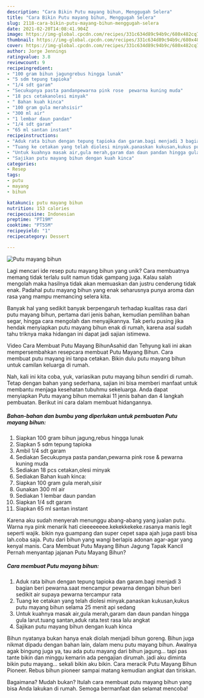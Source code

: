 ```yaml
---
description: "Cara Bikin Putu mayang bihun, Menggugah Selera"
title: "Cara Bikin Putu mayang bihun, Menggugah Selera"
slug: 2118-cara-bikin-putu-mayang-bihun-menggugah-selera
date: 2021-02-20T14:08:41.904Z
image: https://img-global.cpcdn.com/recipes/331c634d89c94b9c/680x482cq70/putu-mayang-bihun-foto-resep-utama.jpg
thumbnail: https://img-global.cpcdn.com/recipes/331c634d89c94b9c/680x482cq70/putu-mayang-bihun-foto-resep-utama.jpg
cover: https://img-global.cpcdn.com/recipes/331c634d89c94b9c/680x482cq70/putu-mayang-bihun-foto-resep-utama.jpg
author: Jorge Jennings
ratingvalue: 3.8
reviewcount: 9
recipeingredient:
- "100 gram bihun jagungrebus hingga lunak"
- "5 sdm tepung tapioka"
- "1/4 sdt garam"
- "Secukupnya pasta pandanpewarna pink rose  pewarna kuning muda"
- "18 pcs cetakanolesi minyak"
- " Bahan kuah kinca"
- "100 gram gula merahsisir"
- "300 ml air"
- "1 lembar daun pandan"
- "1/4 sdt garam"
- "65 ml santan instant"
recipeinstructions:
- "Aduk rata bihun dengan tepung tapioka dan garam.bagi menjadi 3 bagian beri pewarna.saat mencampur pewarna dengan bihun beri sedikit air supaya pewarna tercampur rata"
- "Tuang ke cetakan yang telah diolesi minyak.panaskan kukusan,kukus putu mayang bihun selama 25 menit api sedang"
- "Untuk kuahnya masak air,gula merah,garam dan daun pandan hingga gula larut.tuang santan,aduk rata.test rasa lalu angkat"
- "Sajikan putu mayang bihun dengan kuah kinca"
categories:
- Resep
tags:
- putu
- mayang
- bihun

katakunci: putu mayang bihun 
nutrition: 153 calories
recipecuisine: Indonesian
preptime: "PT19M"
cooktime: "PT55M"
recipeyield: "1"
recipecategory: Dessert

---
```



![Putu mayang bihun](https://img-global.cpcdn.com/recipes/331c634d89c94b9c/680x482cq70/putu-mayang-bihun-foto-resep-utama.jpg)

Lagi mencari ide resep putu mayang bihun yang unik? Cara membuatnya memang tidak terlalu sulit namun tidak gampang juga. Kalau salah mengolah maka hasilnya tidak akan memuaskan dan justru cenderung tidak enak. Padahal putu mayang bihun yang enak seharusnya punya aroma dan rasa yang mampu memancing selera kita.

Banyak hal yang sedikit banyak berpengaruh terhadap kualitas rasa dari putu mayang bihun, pertama dari jenis bahan, kemudian pemilihan bahan segar, hingga cara mengolah dan menyajikannya. Tak perlu pusing jika hendak menyiapkan putu mayang bihun enak di rumah, karena asal sudah tahu triknya maka hidangan ini dapat jadi sajian istimewa.

Video Cara Membuat Putu Mayang BihunAsahid dan Tehyung kali ini akan mempersembahkan resepcara membuat Putu Mayang Bihun. Cara membuat putu mayang ini tanpa cetakan. Bikin dulu putu mayang bihun untuk camilan keluarga di rumah.


Nah, kali ini kita coba, yuk, variasikan putu mayang bihun sendiri di rumah. Tetap dengan bahan yang sederhana, sajian ini bisa memberi manfaat untuk membantu menjaga kesehatan tubuhmu sekeluarga. Anda dapat menyiapkan Putu mayang bihun memakai 11 jenis bahan dan 4 langkah pembuatan. Berikut ini cara dalam membuat hidangannya.

<!--inarticleads1-->

##### Bahan-bahan dan bumbu yang diperlukan untuk pembuatan Putu mayang bihun:

1. Siapkan 100 gram bihun jagung,rebus hingga lunak
1. Siapkan 5 sdm tepung tapioka
1. Ambil 1/4 sdt garam
1. Sediakan Secukupnya pasta pandan,pewarna pink rose &amp; pewarna kuning muda
1. Sediakan 18 pcs cetakan,olesi minyak
1. Sediakan  Bahan kuah kinca:
1. Siapkan 100 gram gula merah,sisir
1. Gunakan 300 ml air
1. Sediakan 1 lembar daun pandan
1. Siapkan 1/4 sdt garam
1. Siapkan 65 ml santan instant


Karena aku sudah menyerah menunggu abang-abang yang jualan putu. Warna nya pink menarik hati cieeeeeeee.kekekkekeke.rasanya manis legit seperti wajik. bikin nya guampang dan super cepet sapa ajah juga pasti bisa lah.coba saja. Putu dari bihun yang wangi berlapis adonan agar-agar yang kenyal manis. Cara Membuat Putu Mayang Bihun Jagung Tapak Kancil Pernah menyantap jajanan Putu Mayang Bihun? 

<!--inarticleads2-->

##### Cara membuat Putu mayang bihun:

1. Aduk rata bihun dengan tepung tapioka dan garam.bagi menjadi 3 bagian beri pewarna.saat mencampur pewarna dengan bihun beri sedikit air supaya pewarna tercampur rata
1. Tuang ke cetakan yang telah diolesi minyak.panaskan kukusan,kukus putu mayang bihun selama 25 menit api sedang
1. Untuk kuahnya masak air,gula merah,garam dan daun pandan hingga gula larut.tuang santan,aduk rata.test rasa lalu angkat
1. Sajikan putu mayang bihun dengan kuah kinca


Bihun nyatanya bukan hanya enak diolah menjadi bihun goreng. Bihun juga nikmat dipadu dengan bahan lain, dalam menu putu mayang bihun. Awalnya agak bingung juga ya, tau ada putu mayang dari bihun jagung… tapi pas tante bikin dan minggu kemarin ada pengajian dirumah. jadi aku diminta bikin putu mayang… sekali bikin aku bikin. Cara meracik Putu Mayang Bihun Pioneer. Rebus bihun pioneer sampai matang kemudian angkat dan tiriskan. 

Bagaimana? Mudah bukan? Itulah cara membuat putu mayang bihun yang bisa Anda lakukan di rumah. Semoga bermanfaat dan selamat mencoba!
